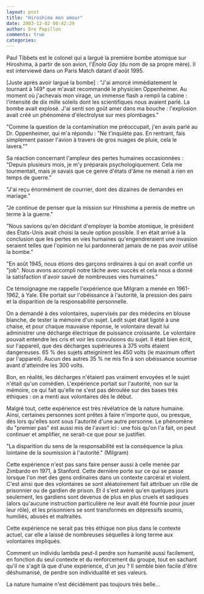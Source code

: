 ```yaml
---
layout: post
title: "Hiroshima mon amour"
date: 2003-12-02 00:42:29
author: Dre Papillon
comments: true
categories: 
---
```



Paul Tibbets est le colonel qui a largué la première bombe atomique sur Hiroshima, à partir de son avion, l'*Enola Gay* (du nom de sa propre mère).  Il est interviewé dans un Paris Match datant d'août 1995.

[Juste après avoir largué la bombe] : "J'ai amorcé immédiatement le tournant à 149° que m'avait recommandé le physicien Oppenheimer.  Au moment où j'achevais mon virage, un immense flash a rempli la cabine : l'intensité de dix mille soleils dont les scientifiques nous avaient parlé.  La bombe avait explosé.  J'ai senti son goût amer dans ma bouche : l'explosion avait créé un phénomène d'électrolyse sur mes plombages."

"Comme la question de la contamination me préoccupait, j'en avais parlé au Dr. Oppenheimer, qui m'a répondu : "Ne t'inquiète pas.  En rentrant, fais simplement passer l'avion à travers de gros nuages de pluie, cela le lavera.""

Sa réaction concernant l'ampleur des pertes humaines occasionnées : "Depuis plusieurs mois, je m'y préparais psychologiquement.  Cela me tourmentait, mais je savais que ce genre d'états d'âme ne menait à rien en temps de guerre."

"J'ai reçu énormément de courrier, dont des dizaines de demandes en mariage."

"Je continue de penser que la mission sur Hiroshima a permis de mettre un terme à la guerre."

"Nous savions qu'en décidant d'employer la bombe atomique, le président des États-Unis avait choisi la seule option possible.  Il en était arrivé à la conclusion que les pertes en vies humaines qu'engendreraient une invasion seraient telles que l'opinion ne lui pardonnerait jamais de ne pas avoir utilisé la bombe."

"En août 1945, nous étions des garçons ordinaires à qui on avait confié un "job".  Nous avons accompli notre tâche avec succès et cela nous a donné la satisfaction d'avoir sauvé de nombreuses vies humaines."

Ce témoignagne me rappelle l'expérience que Milgram a menée en 1961-1962, à Yale.  Elle portait sur l'obéissance à l'autorité, la pression des pairs et la disparition de la responsabilité personnelle.

On a demandé à des volontaires, supervisés par des médecins en blouse blanche, de tester la mémoire d'un sujet.  Ledit sujet était ligoté à une chaise, et pour chaque mauvaise réponse, le volontaire devait lui administrer une décharge électrique de puissance croissante.  Le volontaire pouvait entendre les cris et voir les convulsions du sujet.  Il était bien écrit, sur l'appareil, que des décharges supérieures à 375 volts étaient dangereuses.  65 % des sujets atteignirent les 450 volts (le maximum offert par l'appareil).  Aucun des autres 35 % ne mis fin à son obéissance soumise avant d'atteindre les 300 volts.

Bon, en réalité, les décharges n'étaient pas vraiment envoyées et le sujet n'était qu'un comédien.  L'expérience portait sur l'autorité, non sur la mémoire, ce qui fait qu'elle ne s'est pas déroulée sur des bases très éthiques : on a menti aux volontaires dès le début.

Malgré tout, cette expérience est très révélatrice de la nature humaine.  Ainsi, certaines personnes sont prêtes à faire n'importe quoi, ou presque, dès lors qu'elles sont sous l'autorité d'une autre personne.  Le phénomène du "premier pas" est aussi mis de l'avant ici : une fois qu'on l'a fait, on peut continuer et amplifier, ne serait-ce que pour se justifier.

"La disparition du sens de la responsabilité est la conséquence la plus lointaine de la soumission à l'autorité."  (Milgram)

Cette expérience n'est pas sans faire penser aussi à celle menée par Zimbardo en 1971, à Stanford.  Cette dernière porte sur ce qui se passe lorsque l'on met des gens ordinaires dans un contexte carcéral et violent.  C'est ainsi que des volontaires se sont aléatoirement fait attribuer un rôle de prisonnier ou de gardien de prison.  Et il s'est avéré qu'en quelques jours seulement, les gardiens sont devenus de plus en plus cruels et sadiques (alors qu'aucune instruction particulière ne leur avait été fournie pour jouer leur rôle), et les prisonniers se sont transformés en dépressifs soumis, humiliés, abusés et maltraités.

Cette expérience ne serait pas très éthique non plus dans le contexte actuel, car elle a laissé de nombreuses séquelles à long terme aux volontaires impliqués.

Comment un individu lambda peut-il perdre son humanité aussi facilement, en fonction du seul contexte et du renforcement du groupe, tout en sachant qu'il ne s'agit là que d'une expérience, d'un jeu ?  Il semble bien facile d'être déshumanisé, de perdre son individualité et ses valeurs.

La nature humaine n'est décidément pas toujours très belle...